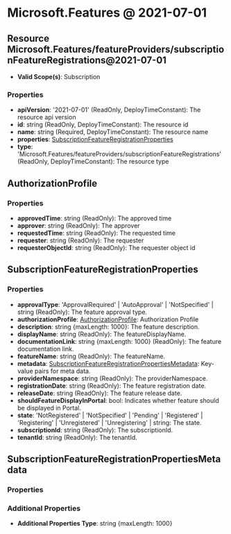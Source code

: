 # Microsoft.Features @ 2021-07-01

## Resource Microsoft.Features/featureProviders/subscriptionFeatureRegistrations@2021-07-01
* **Valid Scope(s)**: Subscription
### Properties
* **apiVersion**: '2021-07-01' (ReadOnly, DeployTimeConstant): The resource api version
* **id**: string (ReadOnly, DeployTimeConstant): The resource id
* **name**: string (Required, DeployTimeConstant): The resource name
* **properties**: [SubscriptionFeatureRegistrationProperties](#subscriptionfeatureregistrationproperties)
* **type**: 'Microsoft.Features/featureProviders/subscriptionFeatureRegistrations' (ReadOnly, DeployTimeConstant): The resource type

## AuthorizationProfile
### Properties
* **approvedTime**: string (ReadOnly): The approved time
* **approver**: string (ReadOnly): The approver
* **requestedTime**: string (ReadOnly): The requested time
* **requester**: string (ReadOnly): The requester
* **requesterObjectId**: string (ReadOnly): The requester object id

## SubscriptionFeatureRegistrationProperties
### Properties
* **approvalType**: 'ApprovalRequired' | 'AutoApproval' | 'NotSpecified' | string (ReadOnly): The feature approval type.
* **authorizationProfile**: [AuthorizationProfile](#authorizationprofile): Authorization Profile
* **description**: string {maxLength: 1000}: The feature description.
* **displayName**: string (ReadOnly): The featureDisplayName.
* **documentationLink**: string {maxLength: 1000} (ReadOnly): The feature documentation link.
* **featureName**: string (ReadOnly): The featureName.
* **metadata**: [SubscriptionFeatureRegistrationPropertiesMetadata](#subscriptionfeatureregistrationpropertiesmetadata): Key-value pairs for meta data.
* **providerNamespace**: string (ReadOnly): The providerNamespace.
* **registrationDate**: string (ReadOnly): The feature registration date.
* **releaseDate**: string (ReadOnly): The feature release date.
* **shouldFeatureDisplayInPortal**: bool: Indicates whether feature should be displayed in Portal.
* **state**: 'NotRegistered' | 'NotSpecified' | 'Pending' | 'Registered' | 'Registering' | 'Unregistered' | 'Unregistering' | string: The state.
* **subscriptionId**: string (ReadOnly): The subscriptionId.
* **tenantId**: string (ReadOnly): The tenantId.

## SubscriptionFeatureRegistrationPropertiesMetadata
### Properties
### Additional Properties
* **Additional Properties Type**: string {maxLength: 1000}

